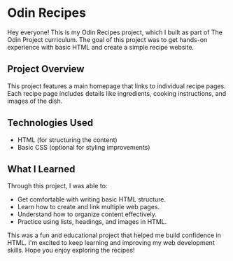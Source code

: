 # Odin Recipes

Hey everyone! This is my Odin Recipes project, which I built as part of The Odin Project curriculum. The goal of this project was to get hands-on experience with basic HTML and create a simple recipe website.

## Project Overview

This project features a main homepage that links to individual recipe pages. Each recipe page includes details like ingredients, cooking instructions, and images of the dish.

## Technologies Used

- HTML (for structuring the content)
- Basic CSS (optional for styling improvements)

## What I Learned

Through this project, I was able to:

- Get comfortable with writing basic HTML structure.
- Learn how to create and link multiple web pages.
- Understand how to organize content effectively.
- Practice using lists, headings, and images in HTML.

This was a fun and educational project that helped me build confidence in HTML. I'm excited to keep learning and improving my web development skills. Hope you enjoy exploring the recipes!
